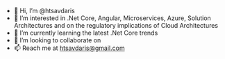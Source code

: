 - 👋 Hi, I’m @htsavdaris 
- 👀 I’m interested in .Net Core, Angular, Microservices, Azure, Solution Architectures and on the regulatory implications of Cloud Architectures
- 🌱 I’m currently learning the latest .Net Core trends
- 💞️ I’m looking to collaborate on 
- 📫 Reach me at htsavdaris@gmail.com 

<!---
htsavdaris/htsavdaris is a ✨ special ✨ repository because its `README.md` (this file) appears on your GitHub profile.
You can click the Preview link to take a look at your changes.
--->
